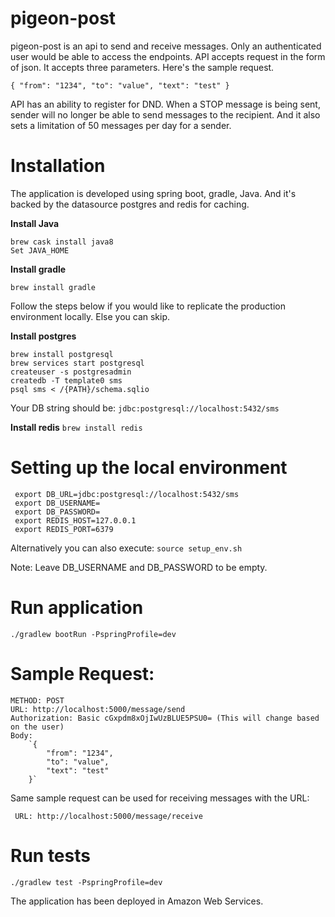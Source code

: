 # pigeon-post
pigeon-post is an api to send and receive messages. Only an authenticated user would be able to access the endpoints.
API accepts request in the form of json. It accepts three parameters. Here's the sample request.

`{
    "from": "1234",
    "to": "value",
    "text": "test"
}`

API has an ability to register for DND. When a STOP message is being sent, sender will no longer be able to send messages to the recipient. And it also sets a limitation of 50 messages per day for a sender.

# Installation

The application is developed using spring boot, gradle, Java. And it's backed by the datasource postgres and redis for caching.

 **Install Java**
        
    brew cask install java8
    Set JAVA_HOME
 
 **Install gradle**
 
    brew install gradle
    
Follow the steps below if you would like to replicate the production environment locally. Else you can skip.
 
 **Install postgres**
 
    brew install postgresql
    brew services start postgresql
    createuser -s postgresadmin
    createdb -T template0 sms
    psql sms < /{PATH}/schema.sqlio
  Your DB string should be:
    `jdbc:postgresql://localhost:5432/sms`
 
 **Install redis**
    `brew install redis`

# Setting up the local environment

     export DB_URL=jdbc:postgresql://localhost:5432/sms
     export DB_USERNAME= 
     export DB_PASSWORD=
     export REDIS_HOST=127.0.0.1
     export REDIS_PORT=6379
     
Alternatively you can also execute:
     `source setup_env.sh`

Note: Leave DB_USERNAME and DB_PASSWORD to be empty.
    
# Run application

    ./gradlew bootRun -PspringProfile=dev
    
# Sample Request:

    METHOD: POST
    URL: http://localhost:5000/message/send
    Authorization: Basic cGxpdm8xOjIwUzBLUE5PSU0= (This will change based on the user)
    Body:
        `{
            "from": "1234",
            "to": "value",
            "text": "test"
        }`
Same sample request can be used for receiving messages with the URL:
     
     URL: http://localhost:5000/message/receive
    
# Run tests
    
    ./gradlew test -PspringProfile=dev
    
The application has been deployed in Amazon Web Services.
 
